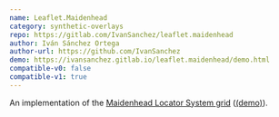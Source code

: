 ```yaml
---
name: Leaflet.Maidenhead
category: synthetic-overlays
repo: https://gitlab.com/IvanSanchez/leaflet.maidenhead
author: Iván Sánchez Ortega
author-url: https://github.com/IvanSanchez
demo: https://ivansanchez.gitlab.io/leaflet.maidenhead/demo.html
compatible-v0: false
compatible-v1: true
---
```


An implementation of the <a href="https://en.wikipedia.org/wiki/Maidenhead_Locator_System">Maidenhead Locator System grid</a> (<a href="https://ivansanchez.gitlab.io/leaflet.maidenhead/demo.html">(demo)</a>).
